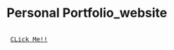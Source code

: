 # Personal Portfolio_website
[Link]: 'https://bhuviportfolio.netlify.app/'
<kbd> <br> [CLick Me!!][Link] <br> </kbd>

